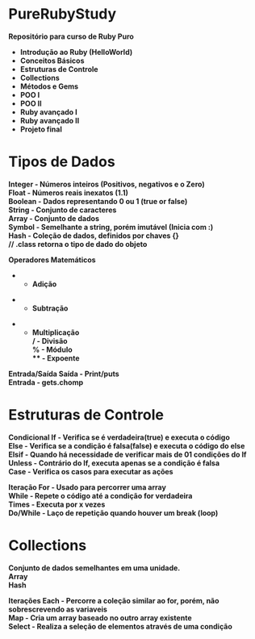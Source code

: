 # PureRubyStudy

<b>Repositório para curso de Ruby Puro<b>
- Introdução ao Ruby (HelloWorld)
- Conceitos Básicos
- Estruturas de Controle
- Collections
- Métodos e Gems
- POO I
- POO II
- Ruby avançado I
- Ruby avançado II
- Projeto final

# Tipos de Dados

Integer - Números inteiros (Positivos, negativos e o Zero) <br>
Float - Números reais inexatos (1.1)<br>
Boolean - Dados representando 0 ou 1 (true or false)<br>
String - Conjunto de caracteres<br>
Array - Conjunto de dados<br>
Symbol - Semelhante a string, porém imutável (Inicia com :)<br>
Hash - Coleção de dados, definidos por chaves {}<br>
  // .class retorna o tipo de dado do objeto<br>

<b>Operadores Matemáticos<b>
+ - Adição<br>
- - Subtração<br>
* - Multiplicação<br>
/ - Divisão<br>
% - Módulo<br>
** - Expoente<br>

<b>Entrada/Saída<b>
Saída - Print/puts<br>
Entrada - gets.chomp<br>

# Estruturas de Controle
<b>Condicional<b>
If - Verifica se é verdadeira(true) e executa o código<br>
Else - Verifica se a condição é falsa(false) e executa o código do else<br>
Elsif - Quando há necessidade de verificar mais de 01 condições do If<br>
Unless - Contrário do If, executa apenas se a condição é falsa<br>
Case - Verifica os casos para executar as ações<br>

<b>Iteração<b>
For - Usado para percorrer uma array<br>
While - Repete o código até a condição for verdadeira<br>
Times - Executa por x vezes<br>
Do/While - Laço de repetição quando houver um break (loop)<br>

# Collections
Conjunto de dados semelhantes em uma unidade.<br>
Array<br>
Hash<br>

  <b>Iterações<b>
Each - Percorre a coleção similar ao for, porém, não sobrescrevendo as variaveis<br>
Map - Cria um array baseado no outro array existente<br>
Select - Realiza a seleção de elementos através de uma condição<br>
